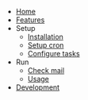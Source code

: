 - [Home](/#unicron-homepage)
- [Features](features.md)
- Setup
    - [Installation](installation.md)
    - [Setup cron](setup_cron.md)
    - [Configure tasks](tasks.md)
- Run
    - [Check mail](mail.md)
    - [Usage](usage.md)
- [Development](development.md)

